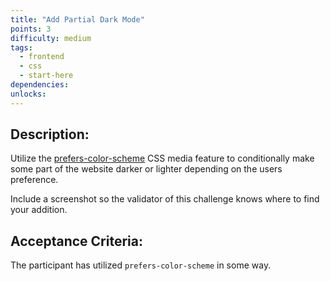 ```yaml
---
title: "Add Partial Dark Mode"
points: 3
difficulty: medium
tags:
  - frontend
  - css
  - start-here
dependencies:
unlocks:
---
```


## Description:

Utilize the [prefers-color-scheme](https://developer.mozilla.org/en-US/docs/Web/CSS/@media/prefers-color-scheme) CSS media feature to conditionally make some part of the website darker or lighter depending on the users preference.

Include a screenshot so the validator of this challenge knows where to find your addition.

## Acceptance Criteria:

The participant has utilized `prefers-color-scheme` in some way.
